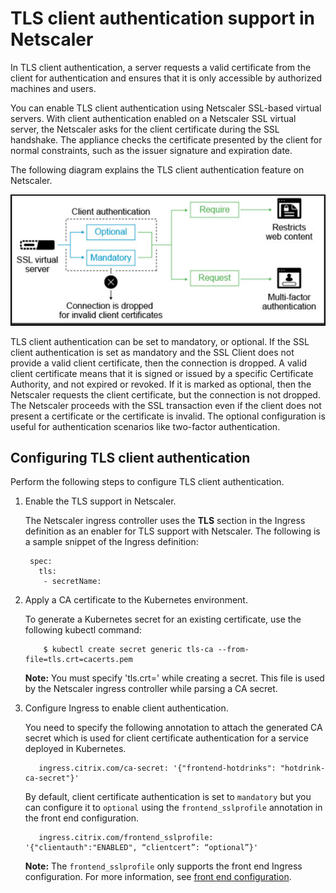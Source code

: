# TLS client authentication support in Netscaler

In TLS client authentication, a server requests a valid certificate from the client for authentication and ensures that it is only accessible by authorized machines and users.

You can enable TLS client authentication using Netscaler SSL-based virtual servers. With client authentication enabled on a Netscaler SSL virtual server, the Netscaler asks for the client certificate during the SSL handshake. The appliance checks the certificate presented by the client for normal constraints, such as the issuer signature and expiration date.

The following diagram explains the TLS client authentication feature on Netscaler.

![TLS client authentication](../media/ssl-client-authentication.png)

TLS client authentication can be set to mandatory, or optional.
If the SSL client authentication is set as mandatory and the SSL Client does not provide a valid client certificate, then the connection is dropped. A valid client certificate means that it is signed or issued by a specific Certificate Authority, and not expired or revoked.
If it is marked as optional, then the Netscaler requests the client certificate, but the connection is not dropped. The Netscaler proceeds with the SSL transaction even if the client does not present a certificate or the certificate is invalid. The optional configuration is useful for authentication scenarios like two-factor authentication.

## Configuring TLS client authentication

Perform the following steps to configure TLS client authentication.

1. Enable the TLS support in Netscaler.

     The Netscaler ingress controller uses the **TLS** section in the Ingress definition as an enabler for TLS support with Netscaler.
     The following is a sample snippet of the Ingress definition:



        spec:
          tls:
           - secretName:

1. Apply a CA certificate to the Kubernetes environment.

    To generate a Kubernetes secret for an existing certificate, use the following kubectl command:

           $ kubectl create secret generic tls-ca --from-file=tls.crt=cacerts.pem

     **Note:** You must specify 'tls.crt=' while creating a secret. This file is used by the Netscaler ingress controller while parsing a CA secret.

1. Configure Ingress to enable client authentication.

      You need to specify the following annotation to attach the generated CA secret which is used for client certificate authentication for a service deployed in Kubernetes.


          ingress.citrix.com/ca-secret: '{"frontend-hotdrinks": "hotdrink-ca-secret"}' 
   
      By default, client certificate authentication is set to `mandatory` but you can configure it to `optional` using the `frontend_sslprofile` annotation in the front end configuration.

  

          ingress.citrix.com/frontend_sslprofile: '{"clientauth":"ENABLED", “clientcert”: “optional”}'

      **Note:**
      The `frontend_sslprofile` only supports the front end Ingress configuration. For more information, see [front end configuration](https://github.com/netscaler/netscaler-k8s-ingress-controller/blob/master/docs/configure/profiles.md#front-end-configuration).

